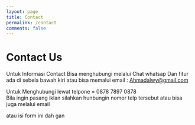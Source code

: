 ```yaml
---
layout: page
title: Contact
permalink: /contact
comments: false
---
```


<h1>Contact Us</h1>

Untuk Informasi Contact Bisa menghubungi melalui Chat whatsap Dan fitur ada di sebela bawah kiri atau bisa memalui email : Ahmadalwy@gmail.com
<p>Untuk Menghubungi lewat telpone = 0878 7897 0878 <br />
  Bila ingin pasang iklan silahkan hunbungin nomor telp tersebut atau bisa juga melalui email</p>


atau isi form ini dah gan

<script defer="" src="https://apps.elfsight.com/p/platform.js"></script>
<div class="elfsight-app-c5f8b2ae-d4b6-4cb5-a0a1-f146424f689b"></div>
